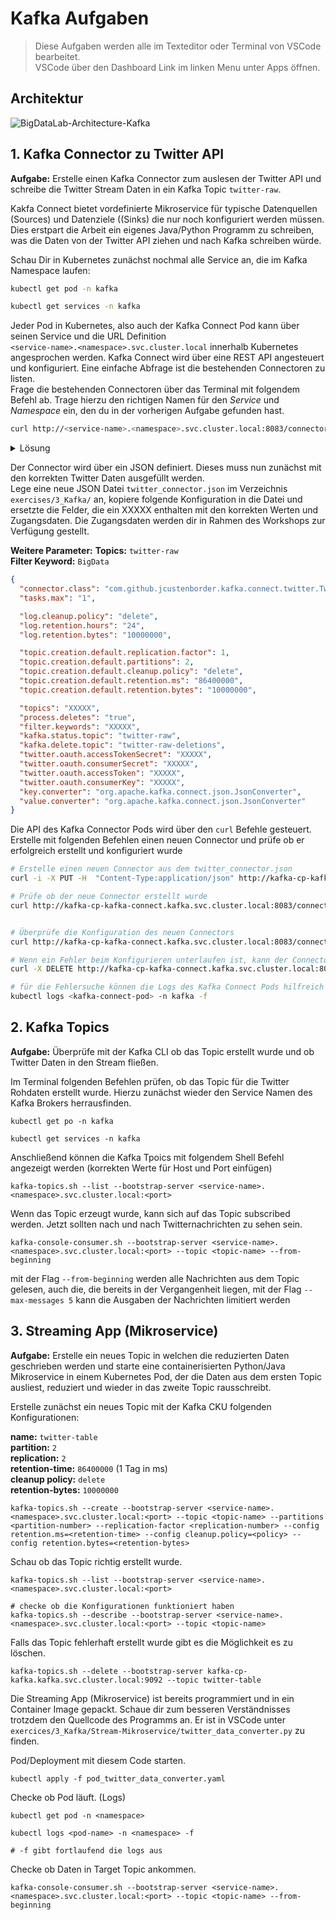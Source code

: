 # Kafka Aufgaben
> Diese Aufgaben werden alle im Texteditor oder Terminal von VSCode bearbeitet.  
VSCode über den Dashboard Link im linken Menu unter Apps öffnen.  

## Architektur

![BigDataLab-Architecture-Kafka](https://user-images.githubusercontent.com/16557412/212669833-e1a77d40-5245-42a8-a45f-0eed2b9e4522.png)


## 1. Kafka Connector zu Twitter API
**Aufgabe:**
Erstelle einen Kafka Connector zum auslesen der Twitter API und schreibe die Twitter Stream Daten in ein Kafka Topic `twitter-raw`.  

Kakfa Connect bietet vordefinierte Mikroservice für typische Datenquellen (Sources) und Datenziele ((Sinks) die nur noch konfiguriert werden müssen. Dies erstpart die Arbeit ein eigenes Java/Python Programm zu schreiben, was die Daten von der Twitter API ziehen und nach Kafka schreiben würde.

Schau Dir in Kubernetes zunächst nochmal alle Service an, die im Kafka Namespace laufen:

```bash
kubectl get pod -n kafka

kubectl get services -n kafka
```

Jeder Pod in Kubernetes, also auch der Kafka Connect Pod kann über seinen Service und die URL Definition  
`<service-name>.<namespace>.svc.cluster.local` innerhalb Kubernetes angesprochen werden. 
Kafka Connect wird über eine REST API angesteuert und konfiguriert. Eine einfache Abfrage ist die bestehenden Connectoren zu listen.   
Frage die bestehenden Connectoren über das Terminal mit folgendem Befehl ab. Trage hierzu den richtigen Namen für den *Service* und *Namespace* ein, den du in der vorherigen Aufgabe gefunden hast.

```bash
curl http://<service-name>.<namespace>.svc.cluster.local:8083/connectors/
```


<details>
<summary>Lösung</summary>

```bash
curl http://kafka-cp-kafka-connect.kafka.svc.cluster.local:8083/connectors/
```
</details>


Der Connector wird über ein JSON definiert. Dieses muss nun zunächst mit den korrekten Twitter Daten ausgefüllt werden.  
Lege eine neue JSON Datei `twitter_connector.json` im Verzeichnis `exercises/3_Kafka/` an, kopiere folgende Konfiguration in die Datei und ersetzte die Felder, die ein XXXXX enthalten mit den korrekten Werten und Zugangsdaten. Die Zugangsdaten werden dir in Rahmen des Workshops zur Verfügung gestellt.

**Weitere Parameter:**
**Topics:** `twitter-raw`  
**Filter Keyword:** `BigData`  

```json
{
  "connector.class": "com.github.jcustenborder.kafka.connect.twitter.TwitterSourceConnector",
  "tasks.max": "1",

  "log.cleanup.policy": "delete",
  "log.retention.hours": "24",
  "log.retention.bytes": "10000000",

  "topic.creation.default.replication.factor": 1,
  "topic.creation.default.partitions": 2,
  "topic.creation.default.cleanup.policy": "delete",
  "topic.creation.default.retention.ms": "86400000",
  "topic.creation.default.retention.bytes": "10000000",

  "topics": "XXXXX",
  "process.deletes": "true",
  "filter.keywords": "XXXXX",
  "kafka.status.topic": "twitter-raw",
  "kafka.delete.topic": "twitter-raw-deletions",
  "twitter.oauth.accessTokenSecret": "XXXXX",
  "twitter.oauth.consumerSecret": "XXXXX",
  "twitter.oauth.accessToken": "XXXXX",
  "twitter.oauth.consumerKey": "XXXXX",
  "key.converter": "org.apache.kafka.connect.json.JsonConverter",
  "value.converter": "org.apache.kafka.connect.json.JsonConverter"
}

```

Die API des Kafka Connector Pods wird über den `curl` Befehle gesteuert.
Erstelle mit folgenden Befehlen einen neuen Connector und prüfe ob er erfolgreich erstellt und konfiguriert wurde
```bash
# Erstelle einen neuen Connector aus dem twitter_connector.json
curl -i -X PUT -H  "Content-Type:application/json" http://kafka-cp-kafka-connect.kafka.svc.cluster.local:8083/connectors/twitter-stream/config -d @twitter_connector.json

# Prüfe ob der neue Connector erstellt wurde
curl http://kafka-cp-kafka-connect.kafka.svc.cluster.local:8083/connectors/


# Überprüfe die Konfiguration des neuen Connectors
curl http://kafka-cp-kafka-connect.kafka.svc.cluster.local:8083/connectors/twitter-stream/config

# Wenn ein Fehler beim Konfigurieren unterlaufen ist, kann der Connector gelöscht werden
curl -X DELETE http://kafka-cp-kafka-connect.kafka.svc.cluster.local:8083/connectors/twitter-stream

# für die Fehlersuche können die Logs des Kafka Connect Pods hilfreich sein
kubectl logs <kafka-connect-pod> -n kafka -f
```



## 2. Kafka Topics 

**Aufgabe:** Überprüfe mit der Kafka CLI ob das Topic erstellt wurde und ob Twitter Daten in den Stream fließen.  


Im Terminal folgenden Befehlen prüfen, ob das Topic für die Twitter Rohdaten erstellt wurde. Hierzu zunächst wieder den Service Namen des Kafka Brokers herrausfinden.

```
kubectl get po -n kafka

kubectl get services -n kafka
```
Anschließend können die Kafka Tpoics mit folgendem Shell Befehl angezeigt werden (korrekten Werte für Host und Port einfügen)
```
kafka-topics.sh --list --bootstrap-server <service-name>.<namespace>.svc.cluster.local:<port>
```

Wenn das Topic erzeugt wurde, kann sich auf das Topic subscribed werden. Jetzt sollten nach und nach Twitternachrichten zu sehen sein.
 
```
kafka-console-consumer.sh --bootstrap-server <service-name>.<namespace>.svc.cluster.local:<port> --topic <topic-name> --from-beginning

```
mit der Flag `--from-beginning` werden alle Nachrichten aus dem Topic gelesen, auch die, die bereits in der Vergangenheit liegen, mit der Flag `--max-messages 5` kann die Ausgaben der Nachrichten limitiert werden



## 3. Streaming App (Mikroservice)
**Aufgabe:** Erstelle ein neues Topic in welchen die reduzierten Daten geschrieben werden und starte eine containerisierten Python/Java Mikroservice in einem Kubernetes Pod, der die Daten aus dem ersten Topic ausliest, reduziert und wieder in das zweite Topic rausschreibt.  


Erstelle zunächst ein neues Topic mit der Kafka CKU folgenden Konfigurationen:

**name:** `twitter-table`  
**partition:** `2`  
**replication:** `2`  
**retention-time:** `86400000` (1 Tag in ms)  
**cleanup policy:** `delete`  
**retention-bytes:** `10000000`  

```
kafka-topics.sh --create --bootstrap-server <service-name>.<namespace>.svc.cluster.local:<port> --topic <topic-name> --partitions <partition-number> --replication-factor <replication-number> --config retention.ms=<retention-time> --config cleanup.policy=<policy> --config retention.bytes=<retention-bytes>
```

Schau ob das Topic richtig erstellt wurde.<br>

```
kafka-topics.sh --list --bootstrap-server <service-name>.<namespace>.svc.cluster.local:<port>

# checke ob die Konfigurationen funktioniert haben
kafka-topics.sh --describe --bootstrap-server <service-name>.<namespace>.svc.cluster.local:<port> --topic <topic-name>
```


Falls das Topic fehlerhaft erstellt wurde gibt es die Möglichkeit es zu löschen.

```
kafka-topics.sh --delete --bootstrap-server kafka-cp-kafka.kafka.svc.cluster.local:9092 --topic twitter-table
```


Die Streaming App (Mikroservice) ist bereits programmiert und in ein Container Image gepackt. Schaue dir zum besseren Verständnisses trotzdem den Quellcode des Programms an. Er ist in VSCode unter `exercices/3_Kafka/Stream-Mikroservice/twitter_data_converter.py` zu finden.

Pod/Deployment mit diesem Code starten.<br>

```
kubectl apply -f pod_twitter_data_converter.yaml
```

Checke ob Pod läuft. (Logs)<br>

```
kubectl get pod -n <namespace>

kubectl logs <pod-name> -n <namespace> -f

# -f gibt fortlaufend die logs aus
```


Checke ob Daten in Target Topic ankommen.<br>

```
kafka-console-consumer.sh --bootstrap-server <service-name>.<namespace>.svc.cluster.local:<port> --topic <topic-name> --from-beginning
```



